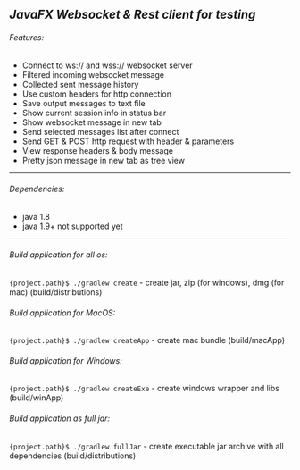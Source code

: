## *JavaFX Websocket & Rest client for testing*

###### Features:
* Connect to ws:// and wss:// websocket server
* Filtered incoming websocket message
* Collected sent message history
* Use custom headers for http connection
* Save output messages to text file
* Show current session info in status bar
* Show websocket message in new tab
* Send selected messages list after connect
* Send GET & POST http request with header & parameters
* View response headers & body message
* Pretty json message in new tab as tree view

---

###### Dependencies:
* java 1.8
* java 1.9+ not supported yet

---
 
###### Build application for all os:
`{project.path}$ ./gradlew create` - create jar, zip (for windows), dmg (for mac) (build/distributions)

###### Build application for MacOS:
`{project.path}$ ./gradlew createApp` - create mac bundle (build/macApp)

###### Build application for Windows:
`{project.path}$ ./gradlew createExe` - create windows wrapper and libs (build/winApp)

###### Build application as full jar:
`{project.path}$ ./gradlew fullJar` - create executable jar archive with all dependencies (build/distributions)
